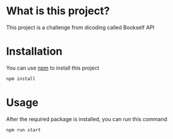 # What is this project?
This project is a challenge from dicoding called Bookself API

# Installation
You can use [npm](https://nodejs.org/en/download) to install this project
```bash
npm install
```

# Usage
After the required package is installed, you can run this command
```bash
npm run start
```
